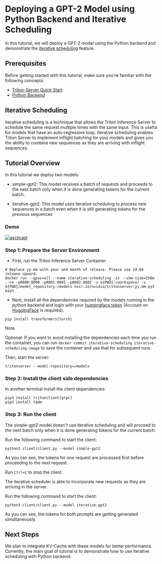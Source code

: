 <!--
# Copyright 2024, NVIDIA CORPORATION & AFFILIATES. All rights reserved.
#
# Redistribution and use in source and binary forms, with or without
# modification, are permitted provided that the following conditions
# are met:
#  * Redistributions of source code must retain the above copyright
#    notice, this list of conditions and the following disclaimer.
#  * Redistributions in binary form must reproduce the above copyright
#    notice, this list of conditions and the following disclaimer in the
#    documentation and/or other materials provided with the distribution.
#  * Neither the name of NVIDIA CORPORATION nor the names of its
#    contributors may be used to endorse or promote products derived
#    from this software without specific prior written permission.
#
# THIS SOFTWARE IS PROVIDED BY THE COPYRIGHT HOLDERS ``AS IS'' AND ANY
# EXPRESS OR IMPLIED WARRANTIES, INCLUDING, BUT NOT LIMITED TO, THE
# IMPLIED WARRANTIES OF MERCHANTABILITY AND FITNESS FOR A PARTICULAR
# PURPOSE ARE DISCLAIMED.  IN NO EVENT SHALL THE COPYRIGHT OWNER OR
# CONTRIBUTORS BE LIABLE FOR ANY DIRECT, INDIRECT, INCIDENTAL, SPECIAL,
# EXEMPLARY, OR CONSEQUENTIAL DAMAGES (INCLUDING, BUT NOT LIMITED TO,
# PROCUREMENT OF SUBSTITUTE GOODS OR SERVICES; LOSS OF USE, DATA, OR
# PROFITS; OR BUSINESS INTERRUPTION) HOWEVER CAUSED AND ON ANY THEORY
# OF LIABILITY, WHETHER IN CONTRACT, STRICT LIABILITY, OR TORT
# (INCLUDING NEGLIGENCE OR OTHERWISE) ARISING IN ANY WAY OUT OF THE USE
# OF THIS SOFTWARE, EVEN IF ADVISED OF THE POSSIBILITY OF SUCH DAMAGE.
-->

# Deploying a GPT-2 Model using Python Backend and Iterative Scheduling

In this tutorial, we will deploy a GPT-2 model using the Python backend and
demonstrate the
[iterative scheduling](https://docs.nvidia.com/deeplearning/triton-inference-server/user-guide/docs/user_guide/model_configuration.html#iterative-sequences)
feature.

## Prerequisites

Before getting started with this tutorial, make sure you're familiar
with the following concepts:

* [Triton-Server Quick Start](https://docs.nvidia.com/deeplearning/triton-inference-server/user-guide/docs/getting_started/quickstart.html)
* [Python Backend](https://github.com/triton-inference-server/python_backend)

## Iterative Scheduling

Iterative scheduling is a technique that allows the Triton Inference Server to
schedule the same request multiple times with the same input. This is useful for
models that have an auto-regressive loop. Iterative scheduling enables Triton
Server to implement inflight batching for your models and gives you the ability
to combine new sequences as they are arriving with inflight sequences.

## Tutorial Overview

In this tutorial we deploy two models:

* simple-gpt2: This model receives a batch of requests and proceeds to the next
batch only when it is done generating tokens for the current batch.

* iterative-gpt2: This model uses iterative scheduling to process
new sequences in a batch even when it is still generating tokens for the
previous sequences

### Demo

[![asciicast](https://asciinema.org/a/TUZtHwZsYrJzHuZF7XCOj1Avx.svg)](https://asciinema.org/a/TUZtHwZsYrJzHuZF7XCOj1Avx)

### Step 1: Prepare the Server Environment

* First, run the Triton Inference Server Container:

```
# Replace yy.mm with year and month of release. Please use 24.04 release upward.
docker run --gpus=all --name iterative-scheduling -it --shm-size=256m --rm -p8000:8000 -p8001:8001 -p8002:8002 -v ${PWD}:/workspace/ -v ${PWD}/model_repository:/models nvcr.io/nvidia/tritonserver:yy.mm-py3 bash
```

* Next, install all the dependencies required by the models running in the
python backend and login with your [huggingface token](https://huggingface.co/settings/tokens)
(Account on [HuggingFace](https://huggingface.co/) is required).

```
pip install transformers[torch]
```

> [!NOTE]
> Optional: If you want to avoid installing the dependencies each time you run the
> container, you can run `docker commit iterative-scheduling iterative-scheduling-image` to save the container
> and use that for subsequent runs.

Then, start the server:

```
tritonserver --model-repository=/models
```

### Step 2: Install the client side dependencies

In another terminal install the client dependencies:

```
pip3 install tritonclient[grpc]
pip3 install tqdm
```

### Step 3: Run the client

The simple-gpt2 model doesn't use iterative scheduling and will proceed to the
next batch only when it is done generating tokens for the current batch.

Run the following command to start the client:

```
python3 client/client.py --model simple-gpt2
```

As you can see, the tokens for one request are processed first before proceeding
to the next request.

Run `Ctrl+C` to stop the client.


The iterative scheduler is able to incorporate new requests as they are arriving
in the server.

Run the following command to start the client:
```
python3 client/client.py --model iterative-gpt2
```

As you can see, the tokens for both prompts are getting generated simultaneously.

## Next Steps

We plan to integrate KV-Cache with these models for better performance. Currently,
the main goal of tutorial is to demonstrate how to use iterative scheduling with
Python backend.
